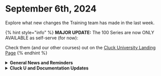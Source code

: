 # September 6th, 2024

Explore what new changes the Training team has made in the last week.

{% hint style="info" %}
**MAJOR UPDATE:** The 100 Series are now ONLY AVAILABLE as self-serve (for now):

Check them (and our other courses) out on the [Cluck University Landing Page](https://go.rew.st/cluck-university)
{% endhint %}

<details>

<summary><strong>General News and Reminders</strong></summary>

* **Game Tip of the Week:**&#x20;
  * Forget all these new games coming out, I just started Final Fantasy Tactics on my Vita again and I'm reminded that it's still absolutely amazing! Spoilers for a future Retro Brandon Video...
  * Except Zelda. Don't miss that one!
* **SHOUT OUTS** **TO:**
  * Chris, Cameron, Andres, David, Darlene, Carl, Rudi, and Jose for passing the Certification Exam
    * AND Alexandre, Ben, and Sean for PERFECT SCORES!!! :confetti\_ball:
  * Take the [foundations-certification.md](../../cluck-university/rewst-foundations-10x/foundations-certification.md "mention") Exam, and collect your prestigious **Certified Rewster** badge in Discord.  As well as access to a super secret Discord channel.
* Join us in our [Cluck-U Discord channel](https://discord.com/channels/936789089703845988/1121465945295167588) if you have any questions, comments, or concerns!
* [Sign up for the Office Hours](https://calendly.com/cluck-u/office-hours?) and the[ ROC AMA](https://calendly.com/cluck-u/roc-ama) to work through any questions you have during and after training! If there is something you want us to cover, Let us know!

</details>

<details>

<summary><strong>Cluck U and Documentation Updates</strong></summary>

**What's New at Cluck University?**

* Stay tuned for exciting new self-paced content and special live sessions for beginners coming in September 2024!
* Check out the Cluck University Landing Page @  [go.rew.st/cluck-university](https://go.rew.st/cluck-university) for all the latest courses self-serve and live.

**The List of Reminders:**

* We'd love to get your feedback on our Training and Documentation! [Please fill out this form to let us know how we can improve](https://app.sli.do/event/m8C3AjPUnuDgpkVDmPsQL3)!
* You can make training and documentation requests at [https://rewst.canny.io/](https://rewst.canny.io/)

**New & Updated Pages:**

* Last week's Open Mic video [august-30-2024-the-automation-rewst-uses-to-introduce-new-employees.md](../roc-open-mics/august-30-2024-the-automation-rewst-uses-to-introduce-new-employees.md "mention")has been added.
* [least-privilege-access-requirements-for-connectwise-manage-integration.md](../../documentation/integrations/psa/connectwise-manage/least-privilege-access-requirements-for-connectwise-manage-integration.md "mention") has been updated.

</details>

